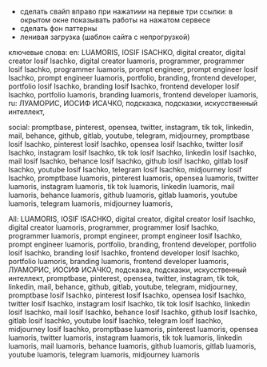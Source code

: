 - cделать свайп вправо при нажатиии на первые три ссылки: в окрытом окне показывать работы на нажатом сервесе
- сделать фон паттерны
- ленивая загрузка (шаблон сайта с непрогрузкой)


ключевые слова:
en: LUAMORIS, IOSIF ISACHKO, digital creator, digital creator Iosif Isachko, digital creator luamoris, programmer, programmer Iosif Isachko, programmer luamoris, prompt engineer, prompt engineer Iosif Isachko, prompt engineer luamoris, portfolio, branding, frontend developer, portfolio Iosif Isachko, branding Iosif Isachko, frontend developer Iosif Isachko, portfolio luamoris, branding luamoris, frontend developer luamoris,
ru: ЛУАМОРИС, ИОСИФ ИСАЧКО, подсказка, подсказки, искусственный интеллект,

social:
promptbase, pinterest, opensea, twitter, instagram, tik tok, linkedin, mail, behance, github, gitlab, youtube, telegram, midjourney,
promptbase Iosif Isachko, pinterest Iosif Isachko, opensea Iosif Isachko, twitter Iosif Isachko, instagram Iosif Isachko, tik tok Iosif Isachko, linkedin Iosif Isachko, mail Iosif Isachko, behance Iosif Isachko, github Iosif Isachko, gitlab Iosif Isachko, youtube Iosif Isachko, telegram Iosif Isachko, midjourney Iosif Isachko,
promptbase luamoris, pinterest luamoris, opensea luamoris, twitter luamoris, instagram luamoris, tik tok luamoris, linkedin luamoris, mail luamoris, behance luamoris, github luamoris, gitlab luamoris, youtube luamoris, telegram luamoris, midjourney luamoris,


All:
LUAMORIS, IOSIF ISACHKO, digital creator, digital creator Iosif Isachko, digital creator luamoris, programmer, programmer Iosif Isachko, programmer luamoris, prompt engineer, prompt engineer Iosif Isachko, prompt engineer luamoris, portfolio, branding, frontend developer, portfolio Iosif Isachko, branding Iosif Isachko, frontend developer Iosif Isachko, portfolio luamoris, branding luamoris, frontend developer luamoris, ЛУАМОРИС, ИОСИФ ИСАЧКО, подсказка, подсказки, искусственный интеллект, promptbase, pinterest, opensea, twitter, instagram, tik tok, linkedin, mail, behance, github, gitlab, youtube, telegram, midjourney, promptbase Iosif Isachko, pinterest Iosif Isachko, opensea Iosif Isachko, twitter Iosif Isachko, instagram Iosif Isachko, tik tok Iosif Isachko, linkedin Iosif Isachko, mail Iosif Isachko, behance Iosif Isachko, github Iosif Isachko, gitlab Iosif Isachko, youtube Iosif Isachko, telegram Iosif Isachko, midjourney Iosif Isachko, promptbase luamoris, pinterest luamoris, opensea luamoris, twitter luamoris, instagram luamoris, tik tok luamoris, linkedin luamoris, mail luamoris, behance luamoris, github luamoris, gitlab luamoris, youtube luamoris, telegram luamoris, midjourney luamoris